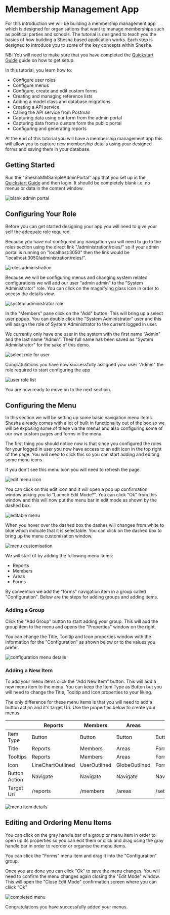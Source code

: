 # Membership Management App

For this introduction we will be building a membership management app which is designed for organisations that want to manage memberships such as political parties and schools. The tutorial is designed to teach you the basics of how building a Shesha based application works. Each step is designed to introduce you to some of the key concepts within Shesha.

NB: You will need to make sure that you have completed the [Quickstart Guide](https://shesha-docs.readthedocs.io/en/latest/guides/00-quickstart/) guide on how to get setup.

In this tutorial, you learn how to:

- Configure user roles
- Configure menus
- Configure, create and edit custom forms
- Creating and managing reference lists
- Adding a model class and database migrations
- Creating a API service
- Calling the API service from Postman
- Capturing data using our form from the admin portal
- Capturing data from a custom form the public portal
- Configuring and generating reports

At the end of this tutorial you will have a membership management app this will allow you to capture new membership details using your designed forms and saving them in your database.

## Getting Started

Run the "SheshaMMSampleAdminPortal" app that you set up in the [Quickstart Guide](https://shesha-docs.readthedocs.io/en/latest/guides/00-quickstart/) and then login. It shoulld be completely blank i.e. no menus or data in the content window.


![blank admin portal](https://github.com/Boxfusion/shesha-docs/blob/main/docs/assets/membership-management-app-1.png?raw=true)


## Configuring Your Role

Before you can get started designing your app you will need to give your self the adequate role required.

Because you have not configured any navigation you will need to go to the roles section using the direct link "/administration/roles/" so if your admin portal is running on "localhost:3050" then the link would be "localhost:3050/administration/roles/".


![roles administration](https://github.com/Boxfusion/shesha-docs/blob/main/docs/assets/membership-management-app-2.png?raw=true)


Because we will be configuring menus and changing system related configurations we will add our user "admin admin" to the "System Administrator" role. You can click on the magnifying glass icon in order to access the details view.


![system administrator role](https://github.com/Boxfusion/shesha-docs/blob/main/docs/assets/membership-management-app-3.png?raw=true)


In the "Members" pane click on the "Add" button. This will bring up a select user popup. You can double click the "System Administrator" user and this will assign the role of System Administrator to the current logged in user.

We currently only have one user in the system with the first name "Admin" and the last name "Admin". Their full name has been saved as "System Administrator" for the sake of this demo.


![select role for user](https://github.com/Boxfusion/shesha-docs/blob/main/docs/assets/membership-management-app-4.png?raw=true)



Congratulations you have now successfully assigned your user "Admin" the role required to start configuring the app


![user role list](https://github.com/Boxfusion/shesha-docs/blob/main/docs/assets/membership-management-app-5.png?raw=true)


You are now ready to move on to the next sectioin.

## Configuring the Menu

In this section we will be setting up some basic navigation menu items. Shesha already comes with a lot of built in functionality out of the box so we will be exposing some of these via the menus and also configuring some of our own custom pages and forms in the menu.

The first thing you should notice now is that since you configured the roles for your logged in user you now have access to an edit icon in the top right of the page. You will need to click this so you can start adding and editing some menu icons.

If you don't see this menu icon you will need to refresh the page.


![edit menu icon](https://github.com/Boxfusion/shesha-docs/blob/main/docs/assets/membership-management-app-6.png?raw=true)



You can click on this edit icon and it will open a pop up confirmation window asking you to "Launch Edit Mode?". You can click "Ok" from this window and this will now put the menu bar in edit mode as shown by the dashed box.


![editable menu](https://github.com/Boxfusion/shesha-docs/blob/main/docs/assets/membership-management-app-7.png?raw=true)


When you hover over the dashed box the dashes will changee from white to blue which indicate that it is selectable. You can click on the dashed box to bring up the menu customisation window.


![menu customisation](https://github.com/Boxfusion/shesha-docs/blob/main/docs/assets/membership-management-app-8.png?raw=true)


We will start of by adding the following menu items:

- Reports
- Members
- Areas
- Forms

By convention we add the "forms" navigation item in a group called "Configuration". Below are the steps for adding groups and adding items.

### Adding a Group

Click the "Add Group" button to start adding your group. This will add the group item to the menu and opens the "Properties" window on the right.

You can change the Title, Tooltip and Icon properties window with the information for the "Configuration" as shown below or to the values you prefer.


![configuration menu details](https://github.com/Boxfusion/shesha-docs/blob/main/docs/assets/membership-management-app-9.png?raw=true)


### Adding a New Item

To add your menu items click the "Add New Item" button. This will add a new menu item to the menu. You can keep the Item Type as Button but you will need to change the Title, Tooltip and Icon properties to your liking.

The only difference for these menu items is that you will need to add a button action and it's target Uri. Use the properties below to create your menus.

|               | Reports           | Members      | Areas         | Forms           |
|---------------|-------------------|--------------|---------------|-----------------|
| Item Type     | Button            | Button       | Button        | Button          |
| Title         | Reports           | Members      | Areas         | Forms           |
| Tooltips      | Reports           | Members      | Areas         | Forms           |
| Icon          | LineChartOutlined | UserOutlined | GlobeOutlined | FormOutlined    |
| Button Action | Navigate          | Navigate     | Navigate      | Navigate        |
| Target Uri    | /reports          | /members     | /areas        | /settings/forms |


![menu item details](https://github.com/Boxfusion/shesha-docs/blob/main/docs/assets/membership-management-app-10.png?raw=true)

## Editing and Ordering Menu Items

You can click on the gray handle bar of a group or menu item in order to open up its properties so you can edit them or click and drag using the gray handle bar in order to reorder or organise the menu items.

You can click the "Forms" menu item and drag it into the "Configuration" group.

Once you are done you can click "Ok" to save the menu changes. You will need to confirm the menu changes again closing the "Edit Mode" window. This will open the "Close Edit Mode" confirmation screen where you can cliick "Ok"


![completed menu](https://github.com/Boxfusion/shesha-docs/blob/main/docs/assets/membership-management-app-11.png?raw=true)

Congratulations you have successfully added your menus.